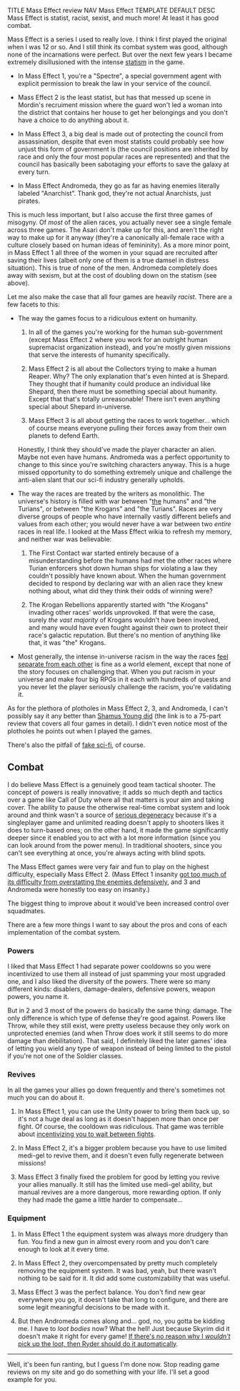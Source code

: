 TITLE Mass Effect review
NAV Mass Effect
TEMPLATE DEFAULT
DESC Mass Effect is statist, racist, sexist, and much more! At least it has good combat.

Mass Effect is a series I used to really love. I think I first played the original when I was 12 or so. And I still think its combat system was good, although none of the incarnations were perfect. But over the next few years I became extremely disillusioned with the intense [statism](/protagonism/anarchism) in the game.

* In Mass Effect 1, you're a "Spectre", a special government agent with explicit permission to break the law in your service of the council.

* Mass Effect 2 is the least statist, but has that messed up scene in Mordin's recruiment mission where the guard won't led a woman into the district that contains her house to get her belongings and you don't have a choice to do anything about it.

* In Mass Effect 3, a big deal is made out of protecting the council from assassination, despite that even most statists could probably see how unjust this form of government is (the council positions are inherited by race and only the four most popular races are represented) and that the council has basically been sabotaging your efforts to save the galaxy at every turn.

* In Mass Effect Andromeda, they go as far as having enemies literally labeled "Anarchist". Thank god, they're not actual Anarchists, just pirates.

This is much less important, but I also accuse the first three games of misogyny. Of *most* of the alien races, you actually never see a single female across three games. The Asari don't make up for this, and aren't the right way to make up for it anyway (they're a canonically all-female race with a culture closely based on human ideas of femininity). As a more minor point, in Mass Effect 1 all three of the women in your squad are recruited after saving their lives (albeit only one of them is a true damsel in distress situation). This is true of none of the men. Andromeda completely does away with sexism, but at the cost of doubling down on the statism (see above).

Let me also make the case that all four games are heavily *racist*. There are a few facets to this:

* The way the games focus to a ridiculous extent on humanity.

	1. In all of the games you're working for the human sub-government (except Mass Effect 2 where you work for an outright human supremacist organization instead), and you're mostly given missions that serve the interests of humanity specifically.

	2. Mass Effect 2 is all about the Collectors trying to make a human Reaper. Why? The only explanation that's even hinted at is Shepard. They thought that if humanity could produce an individual like Shepard, then there must be something special about humanity. Except that that's totally unreasonable! There isn't even anything special about Shepard in-universe.

	3. Mass Effect 3 is all about getting the races to work together... which of course means everyone pulling their forces away from their own planets to defend Earth.

	Honestly, I think they should've made the player character an alien. Maybe not even have humans. Andromeda was a perfect opportunity to change to this since you're switching characters anyway. This is a huge missed opportunity to do something extremely unique and challenge the anti-alien slant that our sci-fi industry generally upholds.

* The way the races are treated by the writers as monolithic. The universe's history is filled with war between "[the](/argument/connotations) humans" and "the Turians", or between "the Krogans" and "the Turians". Races are very diverse groups of people who have internally vastly different beliefs and values from each other; you would never have a war between two *entire* races in real life. I looked at the Mass Effect wikia to refresh my memory, and neither war was believable:

	1. The First Contact war started entirely because of a misunderstanding before the humans had met the other races where Turian enforcers shot down human ships for violating a law they couldn't possibly have known about. When the human government decided to respond by declaring war with an alien race they knew nothing about, what did they think their odds of winning were?

	2. The Krogan Rebellions apparently started with "the Krogans" invading other races' worlds unprovoked. If that were the case, surely *the vast majority* of Krogans wouldn't have been involved, and many would have even fought against their own to protect their race's galactic reputation. But there's no mention of anything like that, it was "the" Krogans.

* Most generally, the intense in-universe racism in the way the races [feel separate from each other](/protagonism/group_identity) is fine as a world element, except that none of the story focuses on challenging that. When you put racism in your universe and make four big RPGs in it each with hundreds of quests and you never let the player seriously challenge the racism, you're validating it.

As for the plethora of plotholes in Mass Effect 2, 3, and Andromeda, I can't possibly say it any better than [Shamus Young did](https://www.shamusyoung.com/twentysidedtale/?p=27792) (the link is to a 75-part review that covers all four games in detail). I didn't even notice most of the plotholes he points out when I played the games.

There's also the pitfall of [fake sci-fi](/fiction/fake_sci-fi), of course.

## Combat

I do believe Mass Effect is a genuinely good team tactical shooter. The concept of powers is really innovative; it adds so much depth and tactics over a game like Call of Duty where all that matters is your aim and taking cover. The ability to pause the otherwise real-time combat system and look around and think wasn't a source of [serious degeneracy](/game_design/turn_timers) because it's a singleplayer game and unlimited reading doesn't apply to shooters likes it does to turn-based ones; on the other hand, it made the game significantly deeper since it enabled you to act with a lot more information (since you can look around from the power menu). In traditional shooters, since you can't see everything at once, you're always acting with blind spots.

The Mass Effect games were very fair and fun to play on the highest difficulty, especially Mass Effect 2. (Mass Effect 1 insanity [got too much of its difficulty from overstatting the enemies defensively](/game_design/cheap_difficulty), and 3 and Andromeda were honestly too easy on insanity.)

The biggest thing to improve about it would've been increased control over squadmates.

There are a few more things I want to say about the pros and cons of each implementation of the combat system.

### Powers

I liked that Mass Effect 1 had separate power cooldowns so you were incentivized to use them all instead of just spamming your most upgraded one, and I also liked the diversity of the powers. There were so many different kinds: disablers, damage-dealers, defensive powers, weapon powers, you name it.

But in 2 and 3 most of the powers do basically the same thing: damage. The only difference is which type of defense they're good against. Powers like Throw, while they still exist, were pretty useless because they only work on unprotected enemies (and when Throw does work it still seems to do more damage than debilitation). That said, I definitely liked the later games' idea of letting you wield any type of weapon instead of being limited to the pistol if you're not one of the Soldier classes.

### Revives

In all the games your allies go down frequently and there's sometimes not much you can do about it.

1. In Mass Effect 1, you can use the Unity power to bring them back up, so it's not a huge deal as long as it doesn't happen more than once per fight. Of course, the cooldown was ridiculous. That game was terrible about [incentivizing you to wait between fights](/game_design/healing).

2. In Mass Effect 2, it's a bigger problem because you have to use limited medi-gel to revive them, and it doesn't even fully regenerate between missions!

3. Mass Effect 3 finally fixed the problem for good by letting you revive your allies manually. It still has the limited use medi-gel ability, but manual revives are a more dangerous, more rewarding option. If only they had made the game a little harder to compensate...

### Equipment

1. In Mass Effect 1 the equipment system was always more drudgery than fun. You find a new gun in almost every room and you don't care enough to look at it every time.

2. In Mass Effect 2, they overcompensated by pretty much completely removing the equipment system. It was bad, yeah, but there wasn't nothing to be said for it. It did add some customizability that was useful.

3. Mass Effect 3 was the perfect balance. You don't find new gear everywhere you go, it doesn't take that long to configure, and there are some legit meaningful decisions to be made with it.

4. But then Andromeda comes along and... god, no, you gotta be kidding me. I have to *loot bodies* now? What the hell! Just because Skyrim did it doesn't make it right for every game! [If there's no reason why I *wouldn't* pick up the loot, then Ryder should do it automatically](/game_design/forking_interests).

---

Well, it's been fun ranting, but I guess I'm done now. Stop reading game reviews on my site and go do something with your life. I'll set a good example for you.
